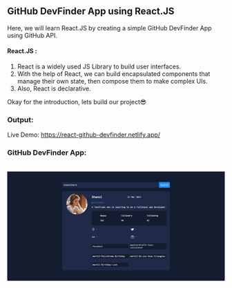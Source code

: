 ##  GitHub DevFinder App using React.JS

Here, we will learn React.JS by creating a simple GitHub DevFinder App using GitHub API.


#### React.JS :
1. React is a widely used JS Library to build user interfaces.
2. With the help of React, we can build encapsulated components that manage their own state, then compose them to make complex UIs.
3. Also, React is declarative.

Okay for the introduction, lets build our project😎



### Output:
Live Demo: https://react-github-devfinder.netlify.app/

### GitHub DevFinder App:
<br/>

<img src="https://github.com/shanolhere/CreWork/blob/main/week-12ReactAPIProjects/assets/githubFinder.png" alt="Page">

<br/>
